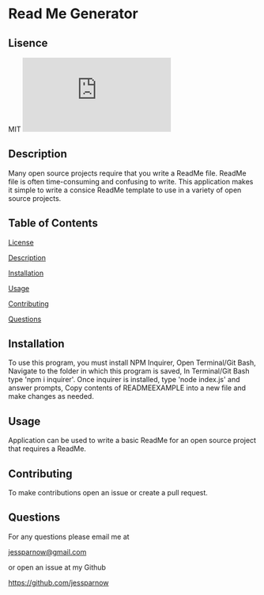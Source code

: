 # Read Me Generator

## Lisence
 MIT ![lisence](https://img.shields.io/npm/l/index.js)

## Description 
Many open source projects require that you write a ReadMe file. ReadMe file is often time-consuming and confusing to write. This application makes it simple to write a consice ReadMe template to use in a variety of open source projects.  

## Table of Contents 
 
  [License](#lisence)

  [Description](#description)

  [Installation](#installation)

  [Usage](#usage)

[Contributing](#contributing)

  [Questions](#questions)

## Installation
  To use this program, you must install NPM Inquirer, Open Terminal/Git Bash, Navigate to the folder in which this program is saved, In Terminal/Git Bash type 'npm i inquirer'.  Once inquirer is installed, type 'node index.js' and answer prompts, Copy contents of READMEEXAMPLE into a new file and make changes as needed. 

## Usage
 Application can be used to write a basic ReadMe for an open source project that requires a ReadMe.

## Contributing
  To make contributions open an issue or create a pull request.

## Questions

For any questions please email me at 

jessparnow@gmail.com

or open an issue at my Github

https://github.com/jessparnow